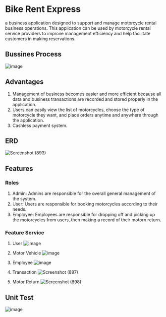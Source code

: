 # Bike Rent Express

a business application designed to support and manage motorcycle rental business operations. This application can be used by motorcycle rental service providers to improve management efficiency and help facilitate customers in making reservations.

## Bussines Process
![image](https://github.com/laililmuthoharoh/Bike-Rent-Express/assets/124485986/a75d9c0c-96b0-4c48-aba3-ea53be73eb0c)

## Advantages

1. Management of business  becomes easier and more efficient because all data and business transactions are recorded and stored properly in the application.
2. Users can easily view the list of motorcycles, choose the type of motorcycle they want, and place orders anytime and anywhere through the application.
3. Cashless payment system.

## ERD
![Screenshot (893)](https://github.com/laililmuthoharoh/Bike-Rent-Express/assets/124485986/250e8ce9-073e-4474-bb63-7833b15362a3)

## Features

### Roles
1. Admin: Admins are responsible for the overall general management of the system.
2. User: Users are responsible for booking motorcycles according to their needs.
3. Employee: Employees are responsible for dropping off and picking up the motorcycles from users, then making a record of their motorn return.

### Feature Service
1. User
   ![image](https://github.com/laililmuthoharoh/Bike-Rent-Express/assets/124485986/96936f74-43ae-4120-a34c-1d9e4591635c)

2. Motor Vehicle
   ![image](https://github.com/laililmuthoharoh/Bike-Rent-Express/assets/124485986/51327a5b-9de8-4dd9-8082-ab00cc26eb8a)
   
3. Employee
   ![image](https://github.com/laililmuthoharoh/Bike-Rent-Express/assets/124485986/fb46acfb-6567-472c-9232-02e69154c7ae)

4. Transaction
   ![Screenshot (897)](https://github.com/laililmuthoharoh/Bike-Rent-Express/assets/124485986/831e666a-20ae-4bb2-aa6e-1805e43067ae)

5. Motor Return
   ![Screenshot (898)](https://github.com/laililmuthoharoh/Bike-Rent-Express/assets/124485986/d40802d6-c377-4b74-bdd9-44f2028877c9)

## Unit Test
![image](https://github.com/laililmuthoharoh/Bike-Rent-Express/assets/124485986/94eabf35-54f6-424c-98d3-39bbb3da52d4)
